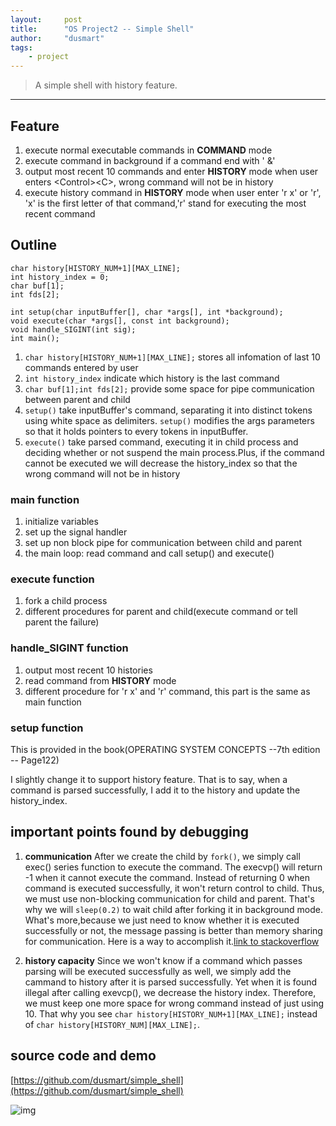 ```yaml
---
layout:     post
title:      "OS Project2 -- Simple Shell"
author:     "dusmart"
tags:
    - project
---
```


> A simple shell with history feature.

<!--more-->

---

## Feature

1. execute normal executable commands in **COMMAND** mode
2. execute command in background if a command end with ' &'
3. output most recent 10 commands and enter **HISTORY** mode when user enters \<Control\>\<C\>, wrong command will not be in history
4. execute history command in **HISTORY** mode when user enter 'r x' or 'r', 'x' is the first letter of that command,'r' stand for executing the most recent command

## Outline

```
char history[HISTORY_NUM+1][MAX_LINE];
int history_index = 0;
char buf[1];
int fds[2];

int setup(char inputBuffer[], char *args[], int *background);
void execute(char *args[], const int background);
void handle_SIGINT(int sig);
int main();
```

1. ```char history[HISTORY_NUM+1][MAX_LINE];``` stores all infomation of last 10 commands entered by user
2. ```int history_index``` indicate which history is the last command
3. ```char buf[1];int fds[2];``` provide some space for pipe communication between parent and child 
4. ```setup()``` take inputBuffer's command, separating it into distinct tokens using white space as delimiters. ```setup()``` modifies the args parameters so that it holds pointers to every tokens in inputBuffer. 
5. ```execute()``` take parsed command, executing it in child process and deciding whether or not suspend the main process.Plus, if the command cannot be executed we will decrease the history_index so that the wrong command will not be in history

### main function

1. initialize variables
2. set up the signal handler
3. set up non block pipe for communication between child and parent
4. the main loop: read command and call setup() and execute()

### execute function

1. fork a child process
2. different procedures for parent and child(execute command or tell parent the failure)

### handle_SIGINT function

1. output most recent 10 histories
2. read command from **HISTORY** mode
3. different procedure for 'r x' and 'r' command, this part is the same as main function

### setup function

This is provided in the book(OPERATING SYSTEM CONCEPTS --7th edition -- Page122)

I slightly change it to support history feature. That is to say, when a command is parsed successfully, I add it to the history and update the history_index.

## important points found by debugging

1. **communication** After we create the child by ```fork()```, we simply call exec() series function to execute the command. The execvp() will return -1 when it cannot execute the command. Instead of returning 0 when command is executed successfully, it won't return control to child. Thus, we must use non-blocking communication for child and parent. That's why we will ```sleep(0.2)``` to wait child after forking it in background mode. What's more,because we just need to know whether it is executed successfully or not, the message passing is better than memory sharing for communication. Here is a way to accomplish it.[link to stackoverflow](http://stackoverflow.com/questions/36673972/non-blocking-read-on-pipe)

2. **history capacity** Since we won't know if a command which passes parsing will be executed successfully as well, we simply add the cammand to history after it is parsed successfully. Yet when it is found illegal after calling exevcp(), we decrease the history index. Therefore, we must keep one more space for wrong command instead of just using 10. That why you see ```char history[HISTORY_NUM+1][MAX_LINE];``` instead of ```char history[HISTORY_NUM][MAX_LINE];```.


## source code and demo

[https://github.com/dusmart/simple_shell](https://github.com/dusmart/simple_shell)

![img](https://dusmart.github.io/assets/img/2017-03-11-1.png)